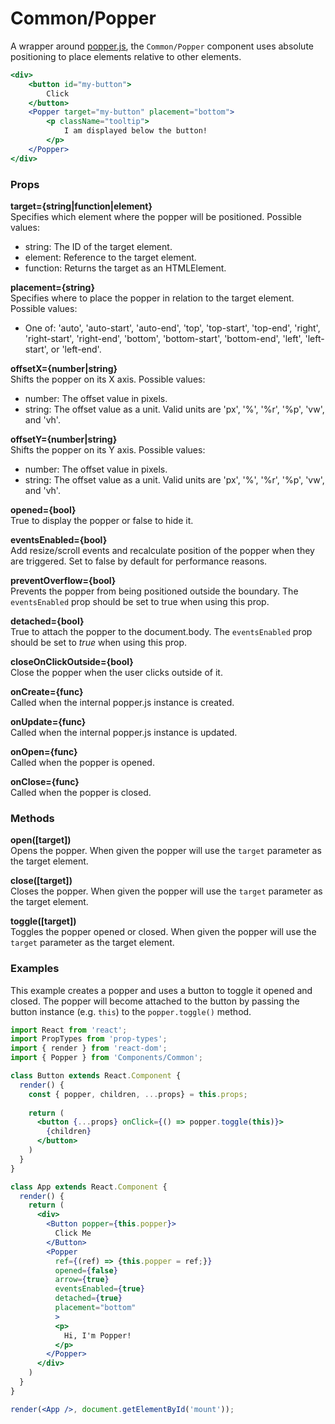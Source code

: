 Common/Popper
=============
A wrapper around [popper.js](https://popper.js.org), the `Common/Popper` component uses absolute positioning to place elements relative to other elements.

```jsx
<div>
    <button id="my-button">
        Click
    </button>
    <Popper target="my-button" placement="bottom">
        <p className="tooltip">
            I am displayed below the button!
        </p>
    </Popper>
</div>
```

### Props

**target={string|function|element}**  
Specifies which element where the popper will be positioned. Possible values:

* string: The ID of the target element.
* element: Reference to the target element.
* function: Returns the target as an HTMLElement.

**placement={string}**  
Specifies where to place the popper in relation to the target element. Possible values:

* One of: 'auto', 'auto-start', 'auto-end', 'top', 'top-start', 'top-end', 'right', 'right-start', 'right-end', 'bottom', 'bottom-start', 'bottom-end', 'left', 'left-start', or 'left-end'.

**offsetX={number|string}**  
Shifts the popper on its X axis. Possible values:

* number: The offset value in pixels.
* string: The offset value as a unit. Valid units are 'px', '%', '%r', '%p', 'vw', and 'vh'.

**offsetY={number|string}**  
Shifts the popper on its Y axis. Possible values:

* number: The offset value in pixels.
* string: The offset value as a unit. Valid units are 'px', '%', '%r', '%p', 'vw', and 'vh'.

**opened={bool}**  
True to display the popper or false to hide it.

**eventsEnabled={bool}**  
Add resize/scroll events and recalculate position of the popper when they are triggered. Set to false by default for performance reasons.

**preventOverflow={bool}**  
Prevents the popper from being positioned outside the boundary. The `eventsEnabled` prop should be set to true when using this prop.

**detached={bool}**  
True to attach the popper to the document.body. The `eventsEnabled` prop should be set to _true_ when using this prop.

**closeOnClickOutside={bool}**  
Close the popper when the user clicks outside of it.

**onCreate={func}**  
Called when the internal popper.js instance is created.

**onUpdate={func}**  
Called when the internal popper.js instance is updated.

**onOpen={func}**  
Called when the popper is opened.

**onClose={func}**  
Called when the popper is closed.

### Methods
**open([target])**  
Opens the popper. When given the popper will use the `target` parameter as the target element.

**close([target])**  
Closes the popper. When given the popper will use the `target` parameter as the target element.

**toggle([target])**  
Toggles the popper opened or closed. When given the popper will use the `target` parameter as the target element.

### Examples

This example creates a popper and uses a button to toggle it opened and closed. The popper will become attached to the button by passing the button instance (e.g. `this`) to the `popper.toggle()` method.

```jsx
import React from 'react';
import PropTypes from 'prop-types';
import { render } from 'react-dom';
import { Popper } from 'Components/Common';

class Button extends React.Component {
  render() {
    const { popper, children, ...props} = this.props;
    
    return (
      <button {...props} onClick={() => popper.toggle(this)}>
        {children}
      </button>
    )
  }
}

class App extends React.Component {
  render() {
    return (
      <div>
        <Button popper={this.popper}>
          Click Me
        </Button>
        <Popper
          ref={(ref) => {this.popper = ref;}}
          opened={false}
          arrow={true}
          eventsEnabled={true}
          detached={true}
          placement="bottom"
          >
          <p>
            Hi, I'm Popper!
          </p>
        </Popper>
      </div>
    )
  }
}

render(<App />, document.getElementById('mount'));
```
